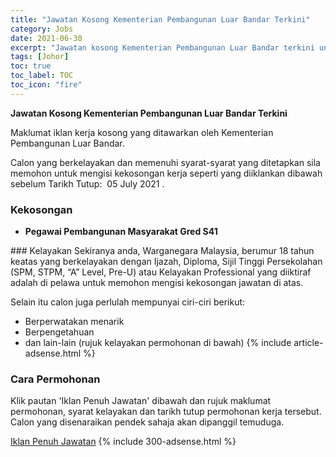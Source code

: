 ```yaml
---
title: "Jawatan Kosong Kementerian Pembangunan Luar Bandar Terkini" 
category: Jobs 
date: 2021-06-30 
excerpt: "Jawatan kosong Kementerian Pembangunan Luar Bandar terkini untuk kekosongan Pegawai Pembangunan Masyarakat Gred S41" 
tags: [Johor] 
toc: true 
toc_label: TOC 
toc_icon: "fire" 
--- 
```


**Jawatan Kosong Kementerian Pembangunan Luar Bandar Terkini**

Maklumat iklan kerja kosong yang ditawarkan oleh Kementerian Pembangunan Luar Bandar. 

Calon yang berkelayakan dan memenuhi syarat-syarat yang ditetapkan sila memohon untuk mengisi kekosongan kerja seperti yang diiklankan dibawah sebelum Tarikh Tutup:  05 July 2021 . 
### Kekosongan 
<ul>
<li><b>Pegawai Pembangunan Masyarakat Gred S41&#160;</b></li>
</ul> 
### Kelayakan 
Sekiranya anda, Warganegara Malaysia, berumur 18 tahun keatas yang berkelayakan dengan Ijazah, Diploma, Sijil Tinggi Persekolahan (SPM, STPM, “A” Level, Pre-U) atau Kelayakan Professional yang diiktiraf adalah di pelawa untuk memohon mengisi kekosongan jawatan di atas.

Selain itu calon juga perlulah mempunyai ciri-ciri berikut:
- Berperwatakan menarik
- Berpengetahuan
- dan lain-lain (rujuk kelayakan permohonan di bawah) 
{% include article-adsense.html %} 
### Cara Permohonan 
Klik pautan 'Iklan Penuh Jawatan' dibawah dan rujuk maklumat permohonan, syarat kelayakan dan tarikh tutup permohonan kerja tersebut.
Calon yang disenaraikan pendek sahaja akan dipanggil temuduga.

<a href="https://imej.spa.gov.my/dev/pdf/iklan2021/IKLAN-SPA9_PG-KPLB-PegawaiPembangunanMasyarakatGredS41.pdf" class="btn btn--info" target="_blank" rel="nofollow noopenner">Iklan Penuh Jawatan</a> 
{% include 300-adsense.html %} 